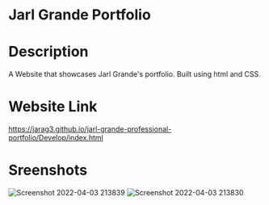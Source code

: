 # Jarl Grande Portfolio
# Description 
A Website that showcases Jarl Grande's portfolio. Built using html and CSS. 

# Website Link
https://jarag3.github.io/jarl-grande-professional-portfolio/Develop/index.html

# Sreenshots
![Screenshot 2022-04-03 213839](https://user-images.githubusercontent.com/101682699/161478292-8d11df2b-ed08-4b2f-96aa-4fe4d143b361.png)
![Screenshot 2022-04-03 213830](https://user-images.githubusercontent.com/101682699/161478296-6b38e48b-eb4c-424b-b43d-36def43ec30e.png)
